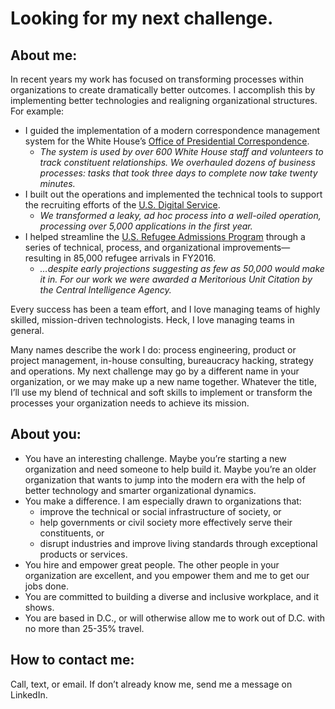 # Looking for my next challenge.

## About me:

In recent years my work has focused on transforming processes within organizations to create dramatically better outcomes. I accomplish this by implementing better technologies and realigning organizational structures. For example:

- I guided the implementation of a modern correspondence management system for the White House’s [Office of Presidential Correspondence](https://www.nytimes.com/2017/01/17/magazine/what-americans-wrote-to-obama.html?_r=0).
  - *The system is used by over 600 White House staff and volunteers to track constituent relationships. We overhauled dozens of business processes: tasks that took three days to complete now take twenty minutes.*
- I built out the operations and implemented the technical tools to support the recruiting efforts of the [U.S. Digital Service](https://www.usds.gov/join).
  - *We transformed a leaky, ad hoc process into a well-oiled operation, processing over 5,000 applications in the first year.*
- I helped streamline the [U.S. Refugee Admissions Program](http://www.webbyawards.com/news/how-a-small-troop-of-techies-led-the-us-syrian-refugee-surge/) through a series of technical, process, and organizational improvements—resulting in 85,000 refugee arrivals in FY2016.
  - *…despite early projections suggesting as few as 50,000 would make it in. For our work we were awarded a Meritorious Unit Citation by the Central Intelligence Agency.*

Every success has been a team effort, and I love managing teams of highly skilled, mission-driven technologists. Heck, I love managing teams in general.

Many names describe the work I do: process engineering, product or project management, in-house consulting, bureaucracy hacking, strategy and operations. My next challenge may go by a different name in your organization, or we may make up a new name together. Whatever the title, I’ll use my blend of technical and soft skills to implement or transform the processes your organization needs to achieve its mission.


## About you:

- You have an interesting challenge. Maybe you’re starting a new organization and need someone to help build it. Maybe you’re an older organization that wants to jump into the modern era with the help of better technology and smarter organizational dynamics.
- You make a difference. I am especially drawn to organizations that:
  - improve the technical or social infrastructure of society, or
  - help governments or civil society more effectively serve their constituents, or
  - disrupt industries and improve living standards through exceptional products or services.
- You hire and empower great people. The other people in your organization are excellent, and you empower them and me to get our jobs done.
- You are committed to building a diverse and inclusive workplace, and it shows.
- You are based in D.C., or will otherwise allow me to work out of D.C. with no more than 25-35% travel.



## How to contact me:

Call, text, or email. If don’t already know me, send me a message on LinkedIn.
